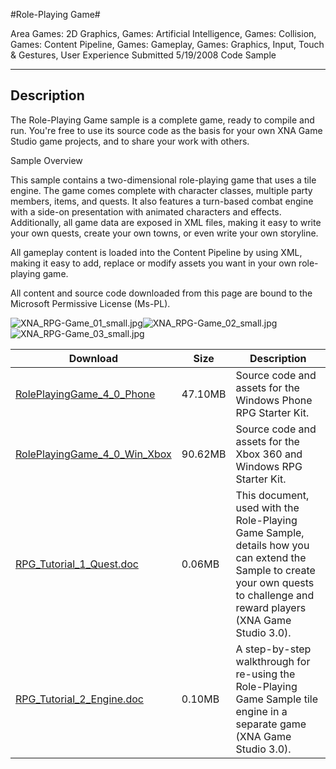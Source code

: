 #Role-Playing Game#

Area
Games: 2D Graphics, Games: Artificial Intelligence, Games: Collision, Games: Content Pipeline, Games: Gameplay, Games: Graphics, Input, Touch & Gestures, User Experience
Submitted
5/19/2008
Code Sample

---

## Description

The Role-Playing Game sample is a complete game, ready to compile and run. You're free to use its source code as the basis for your own XNA Game Studio game projects, and to share your work with others.

Sample Overview

This sample contains a two-dimensional role-playing game that uses a tile engine. The game comes complete with character classes, multiple party members, items, and quests. It also features a turn-based combat engine with a side-on presentation with animated characters and effects. Additionally, all game data are exposed in XML files, making it easy to write your own quests, create your own towns, or even write your own storyline.

All gameplay content is loaded into the Content Pipeline by using XML, making it easy to add, replace or modify assets you want in your own role-playing game.


All content and source code downloaded from this page are bound to the Microsoft Permissive License (Ms-PL).

![XNA_RPG-Game_01_small.jpg](https://github.com/simondarksidej/XNAGameStudio/blob/master/Images/XNA_RPG-Game_01_small.jpg?raw=true)![XNA_RPG-Game_02_small.jpg](https://github.com/simondarksidej/XNAGameStudio/blob/master/Images/XNA_RPG-Game_02_small.jpg?raw=true)![XNA_RPG-Game_03_small.jpg](https://github.com/simondarksidej/XNAGameStudio/blob/master/Images/XNA_RPG-Game_03_small.jpg?raw=true)
  	  		 

 
Download | Size | Description
---|---|---|
[RolePlayingGame_4_0_Phone](https://github.com/simondarksidej/XNAGameStudio/tree/master/Samples/RolePlayingGame_4_0_Phone) | 47.10MB | Source code and assets for the Windows Phone RPG Starter Kit.
[RolePlayingGame_4_0_Win_Xbox](https://github.com/simondarksidej/XNAGameStudio/tree/master/Samples/RolePlayingGame_4_0_Win_Xbox) | 90.62MB | Source code and assets for the Xbox 360 and Windows RPG Starter Kit.
[RPG_Tutorial_1_Quest.doc](https://github.com/simondarksidej/XNAGameStudio/tree/master/Documents/RPG_Tutorial_1_Quest.doc?raw=true) | 0.06MB | This document, used with the Role-Playing Game Sample, details how you can extend the Sample to create your own quests to challenge and reward players (XNA Game Studio 3.0).
[RPG_Tutorial_2_Engine.doc](https://github.com/simondarksidej/XNAGameStudio/tree/master/Documents/RPG_Tutorial_2_Engine.doc?raw=true) | 0.10MB | A step-by-step walkthrough for re-using the Role-Playing Game Sample tile engine in a separate game (XNA Game Studio 3.0). 